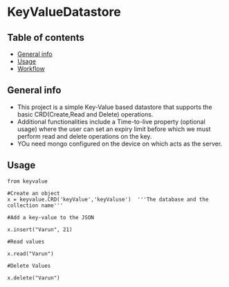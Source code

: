 # KeyValueDatastore
## Table of contents
* [General info](#general-info)
* [Usage](#Usage)
* [Workflow](#workflow)

## General info
* This project is a simple Key-Value based datastore that supports the basic CRD(Create,Read and Delete) operations.
* Additional functionalities include a Time-to-live property (optional usage) where the user can set an expiry limit before which we must perform read and delete operations on the key. 
* YOu need mongo configured on the device on which acts as the server. 

## Usage
```
from keyvalue

#Create an object 
x = keyvalue.CRD('keyValue','keyValuse')  '''The database and the collection name'''

#Add a key-value to the JSON

x.insert("Varun", 21)

#Read values 

x.read("Varun")

#Delete Values

x.delete("Varun")
```


